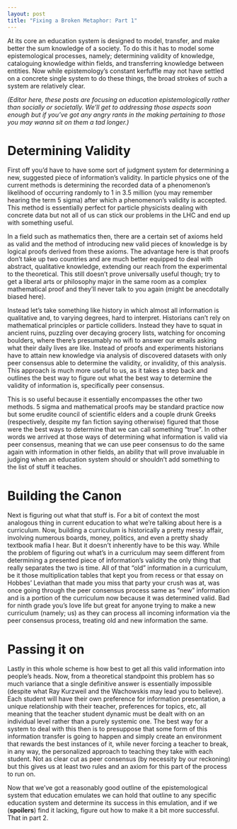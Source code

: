 ```yaml
---
layout: post
title: "Fixing a Broken Metaphor: Part 1"
---
```


At its core an education system is designed to model, transfer, and make better the sum knowledge of a society. To do this it has to model some epistemological processes, namely; determining validity of knowledge, cataloguing knowledge within fields, and transferring knowledge between entities. Now while epistemology’s constant kerfuffle may not have settled on a concrete single system to do these things, the broad strokes of such a system are relatively clear.

_(Editor here, these posts are focusing on education epistemologically rather than socially or societally. We’ll get to addressing those aspects soon enough but if you’ve got any angry rants in the making pertaining to those you may wanna sit on them a tad longer.)_

# Determining Validity


First off you’d have to have some sort of judgment system for determining a new, suggested piece of information’s validity. In particle physics one of the current methods is determining the recorded data of a phenomenon’s likelihood of occurring randomly to 1 in 3.5 million (you may remember hearing the term 5 sigma) after which a phenomenon’s validity is accepted. This method is essentially perfect for particle physicists dealing with concrete data but not all of us can stick our problems in the LHC and end up with something useful.

In a field such as mathematics then, there are a certain set of axioms held as valid and the method of introducing new valid pieces of knowledge is by logical proofs derived from these axioms. The advantage here is that proofs don’t take up two countries and are much better equipped to deal with abstract, qualitative knowledge, extending our reach from the experimental to the theoretical. This still doesn’t prove universally useful though; try to get a liberal arts or philosophy major in the same room as a complex mathematical proof and they’ll never talk to you again (might be anecdotally biased here).

Instead let’s take something like history in which almost all information is qualitative and, to varying degrees, hard to interpret. Historians can’t rely on mathematical principles or particle colliders. Instead they have to squat in ancient ruins, puzzling over decaying grocery lists, watching for oncoming boulders, where there’s presumably no wifi to answer our emails asking what their daily lives are like. Instead of proofs and experiments historians have to attain new knowledge via analysis of discovered datasets with only peer consensus able to determine the validity, or invalidity, of this analysis. This approach is much more useful to us, as it takes a step back and outlines the best way to figure out what the best way to determine the validity of information is, specifically peer consensus.

This is so useful because it essentially encompasses the other two methods. 5 sigma and mathematical proofs may be standard practice now but some erudite council of scientific elders and a couple drunk Greeks (respectively, despite my fan fiction saying otherwise) figured that those were the best ways to determine that we can call something “true”. In other words we arrived at those ways of determining what information is valid via peer consensus, meaning that we can use peer consensus to do the same again with information in other fields, an ability that will prove invaluable in judging when an education system should or shouldn’t add something to the list of stuff it teaches.

# Building the Canon

Next is figuring out what that stuff is. For a bit of context the most analogous thing in current education to what we’re talking about here is a curriculum. Now, building a curriculum is historically a pretty messy affair, involving numerous boards, money, politics, and even a pretty shady textbook mafia I hear. But it doesn't inherently have to be this way. While the problem of figuring out what’s in a curriculum may seem different from determining a presented piece of information’s validity the only thing that really separates the two is time. All of that “old” information in a curriculum, be it those multiplication tables that kept you from recess or that essay on Hobbes’ Leviathan that made you miss that party your crush was at, was once going through the peer consensus process same as “new” information and is a portion of the curriculum now because it was determined valid. Bad for ninth grade you’s love life but great for anyone trying to make a new curriculum (namely; us) as they can process all incoming information via the peer consensus process, treating old and new information the same.

# Passing it on

Lastly in this whole scheme is how best to get all this valid information into people’s heads. Now, from a theoretical standpoint this problem has so much variance that a single definitive answer is essentially impossible (despite what Ray Kurzweil and the Wachowskis may lead you to believe). Each student will have their own preference for information presentation, a unique relationship with their teacher, preferences for topics, etc, all meaning that the teacher student dynamic must be dealt with on an individual level rather than a purely systemic one. The best way for a system to deal with this then is to presuppose that some form of this information transfer is going to happen and simply create an environment that rewards the best instances of it, while never forcing a teacher to break, in any way, the personalized approach to teaching they take with each student. Not as clear cut as peer consensus (by necessity by our reckoning) but this gives us at least two rules and an axiom for this part of the process to run on.

Now that we’ve got a reasonably good outline of the epistemological system that education emulates we can hold that outline to any specific education system and determine its success in this emulation, and if we (**spoilers**) find it lacking, figure out how to make it a bit more successful. That in part 2.
